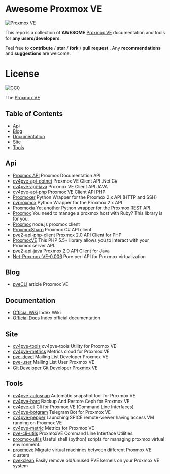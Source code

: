 # Awesome Proxmox VE

![Proxmox VE](https://www.proxmox.com/images/proxmox/Proxmox-logo-800.png)

This repo is a collection of **AWESOME** [Proxmox VE](https://pve.proxmox.com) documentation and tools for **any users/developers**.

Feel free to **contribute** / **star** / **fork** / **pull request** . Any **recommendations** and **suggestions** are welcome.

# License

[![CC0](https://licensebuttons.net/p/zero/1.0/88x31.png)](https://creativecommons.org/publicdomain/zero/1.0/)

The [Proxmox VE](https://pve.proxmox.com)

## Table of Contents

- [Api](#api)
- [Blog](#blog)
- [Documentation](#documentation)
- [Site](#site)
- [Tools](#tools)

## Api

- [Proxmox API](https://pve.proxmox.com/wiki/Proxmox_VE_API) Proxmox Documentation API
- [cv4pve-api-dotnet](https://github.com/Corsinvest/cv4pve-api-dotnet) Proxmox VE Client API .Net C#
- [cv4pve-api-java](https://github.com/Corsinvest/cv4pve-api-java) Proxmox VE Client API JAVA
- [cv4pve-api-php](https://github.com/Corsinvest/cv4pve-api-php) Proxmox VE Client API PHP
- [Proxmoxer](https://pypi.org/project/proxmoxer/) Python Wrapper for the Proxmox 2.x API (HTTP and SSH)
- [pyproxmox](https://pypi.org/project/pyproxmox/) Python Wrapper for the Proxmox 2.x API
- [Proxmoxia](https://github.com/baseblack/Proxmoxia) Yet another Python wrapper for the Proxmox REST API.
- [Proxmox](https://github.com/nledez/proxmox) You need to manage a proxmox host with Ruby? This library is for you.
- [Proxmox](https://www.npmjs.com/package/proxmox) node.js proxmox client
- [ProxmoxSharp](https://github.com/ionelanton/ProxmoxSharp) Proxmox C# API client
- [pve2-api-php-client](https://github.com/CpuID/pve2-api-php-client) Proxmox 2.0 API Client for PHP
- [ProxmoxVE](https://github.com/ZzAntares/ProxmoxVE) This PHP 5.5+ library allows you to interact with your Proxmox server API.
- [pve2-api-java](https://github.com/Elbandi/pve2-api-java) Proxmox 2.0 API Client for Java
- [Net-Proxmox-VE-0.006](https://metacpan.org/release/DJZORT/Net-Proxmox-VE-0.006) Pure perl API for Proxmox virtualization

## Blog

- [pveCLI](https://pvecli.xuan2host.com/) article Proxmox VE

## Documentation

- [Official Wiki](https://pve.proxmox.com) Index Wiki
- [Official Docs](https://pve.proxmox.com/pve-docs/) Index official documentation

## Site

- [cv4pve-tools](https://www.cv4pve-tools.com) cv4pve-tools Utility for Proxmox VE
- [cv4pve-metrics](https://metrics.cv4pve-tools.com) Metrics cloud for Proxmox VE
- [pve-devel](https://www.mail-archive.com/pve-devel@pve.proxmox.com/index.html) Mailing List Developer Proxmox VE
- [pve-user](https://www.mail-archive.com/pve-user@pve.proxmox.com/) Mailing List User Proxmox VE
- [Git Developer](https://git.proxmox.com/?o=age) Git Developer Proxmox VE


## Tools

- [cv4pve-autosnap](https://github.com/Corsinvest/cv4pve-autosnap) Automatic snapshot tool for Proxmox VE
- [cv4pve-barc](https://github.com/Corsinvest/cv4pve-barc) Backup And Restore Ceph for Proxmox VE
- [cv4pve-cli](https://github.com/Corsinvest/cv4pve-cli) Cli for Proxmox VE (Command Line Interfaces)
- [cv4pve-botgram](https://github.com/Corsinvest/cv4pve-botgram) Telegram Bot for Proxmox VE
- [cv4pve-pepper](https://github.com/Corsinvest/cv4pve-pepper) Launching SPICE remote-viewer having access VM running on Proxmox VE
- [cv4pve-metric](https://github.com/Corsinvest/cv4pve-metric) Metrics for Proxmox VE
- [pve-cli-utils](https://github.com/aheahe/pve-cli-utils) ProxmoxVE Command Line Interface Utilities
- [proxmox-utils](https://github.com/remofritzsche/proxmox-utils) Useful shell (python) scripts for managing proxmox virtual environment.
- [proxmove](https://github.com/ossobv/proxmove) Migrate virtual machines between different Proxmox VE clusters
- [pvekclean](https://github.com/jordanhillis/pvekclean) Easily remove old/unused PVE kernels on your Proxmox VE system

